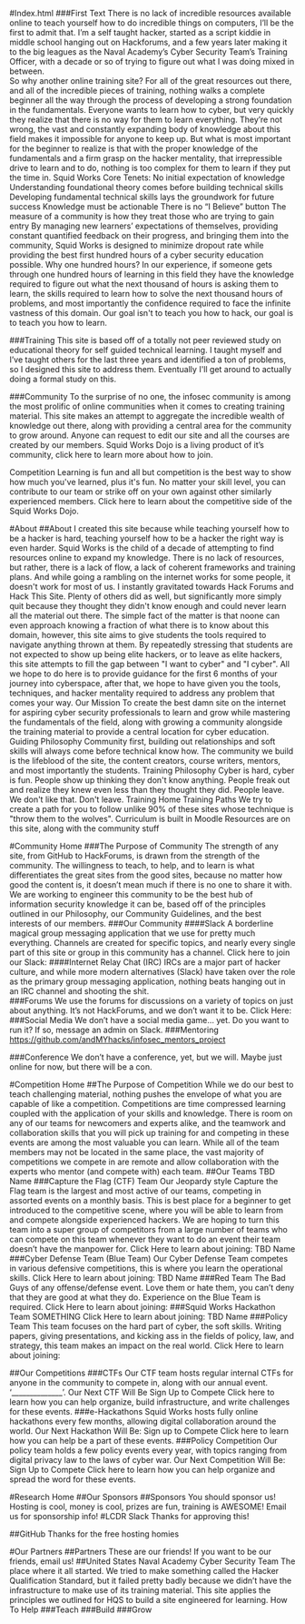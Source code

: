 #Index.html
###First Text
There is no lack of incredible resources available online to teach yourself how to do incredible things on computers, I’ll be the first to admit that. I’m a self taught hacker, started as a script kiddie in middle school hanging out on Hackforums, and a few years later making it to the big leagues as the Naval Academy’s Cyber Security Team’s Training Officer, with a decade or so of trying to figure out what I was doing mixed in between.  
So why another online training site? For all of the great resources out there, and all of the incredible pieces of training, nothing walks a complete beginner all the way through the process of developing a strong foundation in the fundamentals. Everyone wants to learn how to cyber, but very quickly they realize that there is no way for them to learn everything. They’re not wrong, the vast and constantly expanding body of knowledge about this field makes it impossible for anyone to keep up. But what is most important for the beginner to realize is that with the proper knowledge of the fundamentals and a firm grasp on the hacker mentality, that irrepressible drive to learn and to do, nothing is too complex for them to learn if they put the time in. 
Squid Works Core Tenets:
No initial expectation of knowledge
Understanding foundational theory comes before building technical skills
Developing fundamental technical skills lays the groundwork for future success
Knowledge must be actionable
There is no “I Believe” button
The measure of a community is how they treat those who are trying to gain entry
By managing new learners’ expectations of themselves, providing constant quantified feedback on their progress, and bringing them into the community, Squid Works is designed to minimize dropout rate while providing the best first hundred hours of a cyber security education possible.
Why one hundred hours? In our experience, if someone gets through one hundred hours of learning in this field they have the knowledge required to figure out what the next thousand of hours is asking them to learn, the skills required to learn how to solve the next thousand hours of problems, and most importantly the confidence required to face the infinite vastness of this domain. 
Our goal isn't to teach you how to hack,
our goal is to teach you how to learn.

###Training
This site is based off of a totally not peer reviewed study on educational theory for self guided technical learning. I taught myself and I’ve taught others for the last three years and identified a ton of problems, so I designed this site to address them. Eventually I'll get around to actually doing a formal study on this.

###Community
To the surprise of no one, the infosec community is among the most prolific of online communities when it comes to creating training material. This site makes an attempt to aggregate the incredible wealth of knowledge out there, along with providing a central area for the community to grow around. Anyone can request to edit our site and all the courses are created by our members. Squid Works Dojo is a living product of it’s community, click here to learn more about how to join.

Competition
Learning is fun and all but competition is the best way to show how much you've learned, plus it's fun. No matter your skill level, you can contribute to our team or strike off on your own against other similarly experienced members. Click here to learn about the competitive side of the Squid Works Dojo. 

#About
##About
I created this site because while teaching yourself how to be a hacker is hard, teaching yourself how to be a hacker the right way is even harder. 
Squid Works is the child of a decade of attempting to find resources online to expand my knowledge. There is no lack of resources, but rather, there is a lack of flow, a lack of coherent frameworks and training plans. And while going a rambling on the internet works for some people, it doesn't work for most of us. I instantly gravitated towards Hack Forums and Hack This Site. Plenty of others did as well, but significantly more simply quit because they thought they didn't know enough and could never learn all the material out there.
The simple fact of the matter is that noone can even approach knowing a fraction of what there is to know about this domain, however, this site aims to give students the tools required to navigate anything thrown at them. By repeatedly stressing that students are not expected to show up being elite hackers, or to leave as elite hackers, this site attempts to fill the gap between "I want to cyber" and "I cyber".
All we hope to do here is to provide guidance for the first 6 months of your journey into cyberspace, after that, we hope to have given you the tools, techniques, and hacker mentality required to address any problem that comes your way.
Our Mission
To create the best damn site on the internet for aspiring cyber security professionals to learn and grow while mastering the fundamentals of the field, along with growing a community alongside the training material to provide a central location for cyber education. 
Guiding Philosophy
Community first, building out relationships and soft skills will always come before technical know how. The community we build is the lifeblood of the site, the content creators, course writers, mentors, and most importantly the students.
Training Philosophy
Cyber is hard, cyber is fun. People show up thinking they don't know anything. People freak out and realize they knew even less than they thought they did. People leave. We don't like that. Don't leave.
Training Home
Training Paths 
We try to create a path for you to follow unlike 90% of these sites whose technique is "throw them to the wolves".
Curriculum is built in Moodle
Resources are on this site, along with the community stuff

#Community Home
###The Purpose of Community
The strength of any site, from GitHub to HackForums, is drawn from the strength of the community. The willingness to teach, to help, and to learn is what differentiates the great sites from the good sites, because no matter how good the content is, it doesn’t mean much if there is no one to share it with. We are working to engineer this community to be the best hub of information security knowledge it can be, based off of the principles outlined in our Philosophy, our Community Guidelines, and the best interests of our members.
###Our Community
####Slack
A borderline magical group messaging application that we use for pretty much everything. Channels are created for specific topics, and nearly every single part of this site or group in this community has a channel. 
Click here to join our Slack:
####Internet Relay Chat (IRC)
IRCs are a major part of hacker culture, and while more modern alternatives (Slack) have taken over the role as the primary group messaging application, nothing beats hanging out in an IRC channel and shooting the shit.  
###Forums
We use the forums for discussions on a variety of topics on just about anything. It’s not HackForums, and we don’t want it to be.
Click Here: 
###Social Media
We don’t have a social media game… yet. Do you want to run it? If so, message an admin on Slack.
###Mentoring
https://github.com/andMYhacks/infosec_mentors_project

###Conference
We don’t have a conference, yet, but we will. Maybe just online for now, but there will be a con. 

#Competition Home
##The Purpose of Competition
While we do our best to teach challenging material, nothing pushes the envelope of what you are capable of like a competition. Competitions are time compressed learning coupled with the application of your skills and knowledge. There is room on any of our teams for newcomers and experts alike, and the teamwork and collaboration skills that you will pick up training for and competing in these events are among the most valuable you can learn. While all of the team members may not be located in the same place, the vast majority of competitions we compete in are remote and allow collaboration with the experts who mentor (and compete with) each team.
##Our Teams	
TBD Name
###Capture the Flag (CTF) Team
Our Jeopardy style Capture the Flag team is the largest and most active of our teams, competing in assorted events on a monthly basis. This is best place for a beginner to get introduced to the competitive scene, where you will be able to learn from and compete alongside experienced hackers. We are hoping to turn this team into a super group of competitors from a large number of teams who can compete on this team whenever they want to do an event their team doesn’t have the manpower for.
Click Here to learn about joining:
TBD Name
###Cyber Defense Team (Blue Team)
Our Cyber Defense Team competes in various defensive competitions, this is where you learn the operational skills.
Click Here to learn about joining:
TBD Name
###Red Team
The Bad Guys of any offense/defense event. Love them or hate them, you can’t deny that they are good at what they do. Experience on the Blue Team is required. 
Click Here to learn about joining:
###Squid Works
Hackathon Team
SOMETHING
Click Here to learn about joining:
TBD Name
###Policy Team
This team focuses on the hard part of cyber, the soft skills. Writing papers, giving presentations, and kicking ass in the fields of policy, law, and strategy, this team makes an impact on the real world. 
Click Here to learn about joining:

##Our Competitions
###CTFs
Our CTF team hosts regular internal CTFs for anyone in the community to compete in, along with our annual event. ‘______________’.
Our Next CTF Will Be
Sign Up to Compete
Click here to learn how you can help organize, build infrastructure, and write challenges for these events.
###e-Hackathons
Squid Works hosts fully online hackathons every few months, allowing digital collaboration around the world. 
Our Next Hackathon Will Be: 
Sign up to Compete
Click here to learn how you can help be a part of these events. 
###Policy Competition
Our policy team holds a few policy events every year, with topics ranging from digital privacy law to the laws of cyber war.
Our Next Competition Will Be:
Sign Up to Compete
Click here to learn how you can help organize and spread the word for these events.

#Research Home
##Our Sponsors
##Sponsors
You should sponsor us! Hosting is cool, money is cool, prizes are fun, training is AWESOME! Email us for sponsorship info!
#LCDR Slack
Thanks for approving this! 

##GitHub
Thanks for the free hosting homies

#Our Partners
##Partners
These are our friends! If you want to be our friends, email us!
##United States Naval Academy Cyber Security Team
The place where it all started. We tried to make something called the Hacker Qualification Standard, but it failed pretty badly because we didn’t have the infrastructure to make use of its training material. This site applies the principles we outlined for HQS to build a site engineered for learning. 
How To Help	
###Teach
###Build
###Grow 




